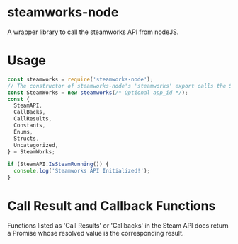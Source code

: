 # steamworks-node
A wrapper library to call the steamworks API from nodeJS.

# Usage
```js
const steamworks = require('steamworks-node');
// The constructor of steamworks-node's 'steamworks' export calls the Steam API Init function.
const SteamWorks = new steamworks(/* Optional app_id */);
const {
  SteamAPI,
  CallBacks,
  CallResults,
  Constants,
  Enums,
  Structs,
  Uncategorized,
} = SteamWorks;

if (SteamAPI.IsSteamRunning()) {
  console.log('Steamworks API Initialized!');
}
```


# Call Result and Callback Functions
Functions listed as 'Call Results' or 'Callbacks' in the Steam API docs return a Promise whose resolved value is the corresponding result.
